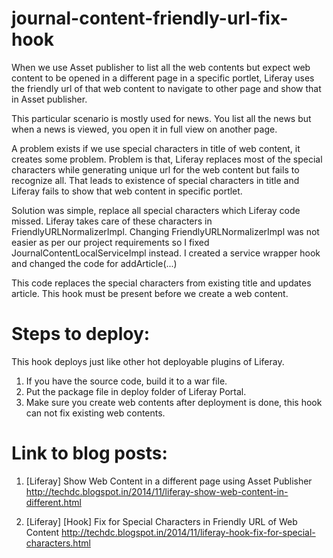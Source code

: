 journal-content-friendly-url-fix-hook
=====================================

When we use Asset publisher to list all the web contents but expect web content to be opened in a different page in a specific portlet, Liferay uses the friendly url of that web content to navigate to other page and show that in Asset publisher. 

This particular scenario is mostly used for news. You list all the news but when a news is viewed, you open it in full view on another page.

A problem exists if we use special characters in title of web content, it creates some problem. Problem is that, Liferay replaces most of the special characters while generating unique url for the web content but fails to recognize all. That leads to existence of special characters in title and Liferay fails to show that web content in specific portlet.

Solution was simple, replace all special characters which Liferay code missed. Liferay takes care of these characters in FriendlyURLNormalizerImpl. Changing FriendlyURLNormalizerImpl was not easier as per our project requirements so I fixed JournalContentLocalServiceImpl instead. I created a service wrapper hook and changed the code for addArticle(...)

This code replaces the special characters from existing title and updates article. This hook must be present before we create a web content.

Steps to deploy:
================
This hook deploys just like other hot deployable plugins of Liferay.
1. If you have the source code, build it to a war file.
2. Put the package file in deploy folder of Liferay Portal.
3. Make sure you create web contents after deployment is done, this hook can not fix existing web contents.

Link to blog posts:
===================

1. [Liferay] Show Web Content in a different page using Asset Publisher
http://techdc.blogspot.in/2014/11/liferay-show-web-content-in-different.html

2. [Liferay] [Hook] Fix for Special Characters in Friendly URL of Web Content
http://techdc.blogspot.in/2014/11/liferay-hook-fix-for-special-characters.html